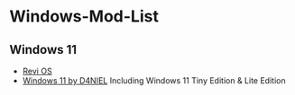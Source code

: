 # Windows-Mod-List
## Windows 11
- [Revi OS](https://revi.cc/)
- [Windows 11 by D4NIEL](https://itsd4nny.wixsite.com/home/) Including Windows 11 Tiny Edition & Lite Edition
